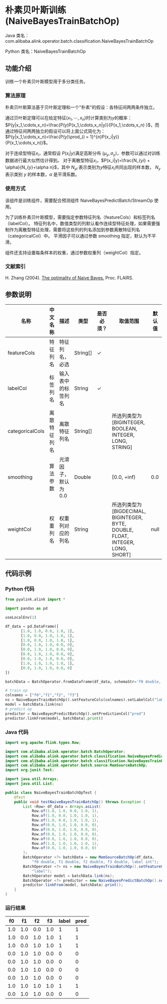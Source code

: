 # 朴素贝叶斯训练 (NaiveBayesTrainBatchOp)
Java 类名：com.alibaba.alink.operator.batch.classification.NaiveBayesTrainBatchOp

Python 类名：NaiveBayesTrainBatchOp


## 功能介绍

训练一个朴素贝叶斯模型用于多分类任务。

### 算法原理

朴素贝叶斯算法基于贝叶斯定理和一个"朴素"的假设：各特征间两两条件独立。

通过贝叶斯定理可以在给定特征$(x_1,\cdots,x_n)$时计算类别为$y$的概率：$P(y|x_1,\cdots,x_n)=\frac{P(y)P(x_1,\cdots,x_n|y)}{P(x_1,\cdots,x_n)
}$，而通过特征间两两独立的假设可以将上面公式简化为：$P(y|x_1,\cdots,x_n)=\frac{P(y)\prod_{i = 1}^{n}P(x_i|y)}{P(x_1,\cdots,x_n)}$。

对于连续型特征$x_i$，通常假设 $P(x_i|y)$满足高斯分布 $(\mu_y,\sigma_y)$，参数可以通过对训练数据进行最大似然估计得到。 对于离散型特征$x_i$，$P(x_i|y)=\frac{N_{yi} +
\alpha}{N_{y}+\alpha n}$，其中 $N_{yi}$ 表示类别为$y$特征$x_i$共同出现的样本数， $N_y$表示类别 $y$ 的样本数，$\alpha$ 是平滑系数。

### 使用方式

该组件是训练组件，需要配合预测组件 NaiveBayesPredictBatch/StreamOp 使用。

为了训练朴素贝叶斯模型，需要指定参数特征列名（featureCols）和标签列名（labelCol）。
特征列名中，数值类型的列默认看作连续型特征处理，如果需要强制作为离散型特征处理，需要将这些列的列名添加到参数离散特征列名（categoricalCol）中。 平滑因子可以通过参数 smoothing 指定，默认为不平滑。

组件还支持设置每条样本的权重，通过参数权重列（weightCol）指定。

### 文献索引

H. Zhang (2004). [The optimality of Naive Bayes.](https://www.cs.unb.ca/~hzhang/publications/FLAIRS04ZhangH.pdf) Proc.
FLAIRS.

## 参数说明

| 名称 | 中文名称 | 描述 | 类型 | 是否必须？ | 取值范围 | 默认值 |
| --- | --- | --- | --- | --- | --- | --- |
| featureCols | 特征列名 | 特征列名，必选 | String[] | ✓ |  |  |
| labelCol | 标签列名 | 输入表中的标签列名 | String | ✓ |  |  |
| categoricalCols | 离散特征列名 | 离散特征列名 | String[] |  | 所选列类型为 [BIGINTEGER, BOOLEAN, INTEGER, LONG, STRING] |  |
| smoothing | 算法参数 | 光滑因子，默认为0.0 | Double |  | [0.0, +inf) | 0.0 |
| weightCol | 权重列名 | 权重列对应的列名 | String |  | 所选列类型为 [BIGDECIMAL, BIGINTEGER, BYTE, DOUBLE, FLOAT, INTEGER, LONG, SHORT] | null |

## 代码示例
### Python 代码
```python
from pyalink.alink import *

import pandas as pd

useLocalEnv(1)

df_data = pd.DataFrame([
       [1.0, 1.0, 0.0, 1.0, 1],
       [1.0, 0.0, 1.0, 1.0, 1],
       [1.0, 0.0, 1.0, 1.0, 1],
       [0.0, 1.0, 1.0, 0.0, 0],
       [0.0, 1.0, 1.0, 0.0, 0],
       [0.0, 1.0, 1.0, 0.0, 0],
       [0.0, 1.0, 1.0, 0.0, 0],
       [1.0, 1.0, 1.0, 1.0, 1],
       [0.0, 1.0, 1.0, 0.0, 0]
])

batchData = BatchOperator.fromDataframe(df_data, schemaStr='f0 double, f1 double, f2 double, f3 double, label int')

# train op
colnames = ["f0","f1","f2", "f3"]
ns = NaiveBayesTrainBatchOp().setFeatureCols(colnames).setLabelCol("label")
model = batchData.link(ns)
# predict op
predictor = NaiveBayesPredictBatchOp().setPredictionCol("pred")
predictor.linkFrom(model, batchData).print()
```
### Java 代码
```java
import org.apache.flink.types.Row;

import com.alibaba.alink.operator.batch.BatchOperator;
import com.alibaba.alink.operator.batch.classification.NaiveBayesPredictBatchOp;
import com.alibaba.alink.operator.batch.classification.NaiveBayesTrainBatchOp;
import com.alibaba.alink.operator.batch.source.MemSourceBatchOp;
import org.junit.Test;

import java.util.Arrays;
import java.util.List;

public class NaiveBayesTrainBatchOpTest {
	@Test
	public void testNaiveBayesTrainBatchOp() throws Exception {
		List <Row> df_data = Arrays.asList(
			Row.of(1.0, 1.0, 0.0, 1.0, 1),
			Row.of(1.0, 0.0, 1.0, 1.0, 1),
			Row.of(1.0, 0.0, 1.0, 1.0, 1),
			Row.of(0.0, 1.0, 1.0, 0.0, 0),
			Row.of(0.0, 1.0, 1.0, 0.0, 0),
			Row.of(0.0, 1.0, 1.0, 0.0, 0),
			Row.of(0.0, 1.0, 1.0, 0.0, 0),
			Row.of(1.0, 1.0, 1.0, 1.0, 1),
			Row.of(0.0, 1.0, 1.0, 0.0, 0)
		);
		BatchOperator <?> batchData = new MemSourceBatchOp(df_data,
			"f0 double, f1 double, f2 double, f3 double, label int");
		BatchOperator <?> ns = new NaiveBayesTrainBatchOp().setFeatureCols("f0", "f1", "f2", "f3").setLabelCol(
			"label");
		BatchOperator model = batchData.link(ns);
		BatchOperator <?> predictor = new NaiveBayesPredictBatchOp().setPredictionCol("pred");
		predictor.linkFrom(model, batchData).print();
	}
}
```
### 运行结果

| f0  | f1  | f2  | f3  | label | pred |
|-----|-----|-----|-----|-------|------|
| 1.0 | 1.0 | 0.0 | 1.0 | 1     | 1    |
| 1.0 | 0.0 | 1.0 | 1.0 | 1     | 1    |
| 1.0 | 0.0 | 1.0 | 1.0 | 1     | 1    |
| 0.0 | 1.0 | 1.0 | 0.0 | 0     | 0    |
| 0.0 | 1.0 | 1.0 | 0.0 | 0     | 0    |
| 0.0 | 1.0 | 1.0 | 0.0 | 0     | 0    |
| 0.0 | 1.0 | 1.0 | 0.0 | 0     | 0    |
| 1.0 | 1.0 | 1.0 | 1.0 | 1     | 1    |
| 0.0 | 1.0 | 1.0 | 0.0 | 0     | 0    |
